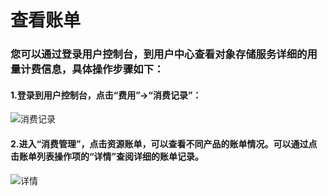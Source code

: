 # 查看账单

### 您可以通过登录用户控制台，到用户中心查看对象存储服务详细的用量计费信息，具体操作步骤如下：

#### 1.登录到用户控制台，点击“费用”->“消费记录”：

![消费记录](https://github.com/jdcloudcom/cn/blob/edit/image/Object-Storage-Service/OSS-004.png)

####  2.进入“消费管理”，点击资源账单，可以查看不同产品的账单情况。可以通过点击账单列表操作项的“详情”查阅详细的账单记录。

![详情](https://github.com/jdcloudcom/cn/blob/edit/image/Object-Storage-Service/OSS-005.png)
